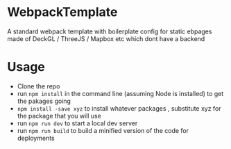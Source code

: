# WebpackTemplate
A standard webpack template with boilerplate config for static ebpages made of DeckGL / ThreeJS / Mapbox etc which dont have a backend

# Usage 
- Clone the repo
- run `npm install` in the command line (assuming Node is installed) to get the pakages going
- `npm install -save xyz` to install whatever packages , substitute xyz for the package that you will use 
- run `npm run dev` to start a local dev server 
- run `npm run build` to build a minified version of the code for deployments